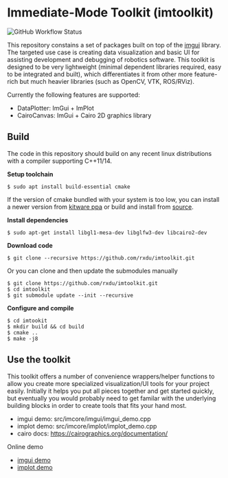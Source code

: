 # Immediate-Mode Toolkit (imtoolkit)

![GitHub Workflow Status](https://github.com/rxdu/imtoolkit/workflows/CMake/badge.svg)

This repository constains a set of packages built on top of the [imgui](https://github.com/ocornut/imgui) library. The targeted use case is creating data visualization and basic UI for assisting development and debugging of robotics software. This toolkit is designed to be very lightweight (minimal dependent libraries required, easy to be integrated and built), which differentiates it from other more feature-rich but much heavier libraries (such as OpenCV, VTK, ROS/RViz). 

Currently the following features are supported:

* DataPlotter: ImGui + ImPlot
* CairoCanvas: ImGui + Cairo 2D graphics library

## Build 

The code in this repository should build on any recent linux distributions with a compiler supporting C++11/14.

**Setup toolchain**

```
$ sudo apt install build-essential cmake
```

If the version of cmake bundled with your system is too low, you can install a newer version from [kitware ppa](https://apt.kitware.com/) or build and install from [source](https://cmake.org/download/). 

**Install dependencies**

```
$ sudo apt-get install libgl1-mesa-dev libglfw3-dev libcairo2-dev
```

**Download code**

```
$ git clone --recursive https://github.com/rxdu/imtoolkit.git
```

Or you can clone and then update the submodules manually

```
$ git clone https://github.com/rxdu/imtoolkit.git
$ cd imtoolkit
$ git submodule update --init --recursive
```

**Configure and compile**

```
$ cd imtookit
$ mkdir build && cd build
$ cmake ..
$ make -j8
```

## Use the toolkit

This toolkit offers a number of convenience wrappers/helper functions to allow you create more specialized visualization/UI tools for your project easily. Initially it helps you put all pieces together and get started quickly, but eventually you would probably need to get familar with the underlying building blocks in order to create tools that fits your hand most.

* imgui demo: src/imcore/imgui/imgui_demo.cpp
* implot demo: src/imcore/implot/implot_demo.cpp
* cairo docs: https://cairographics.org/documentation/

Online demo

* [imgui demo](https://greggman.github.io/doodles/glfw-imgui/out/glfw-imgui.html)  
* [implot demo](https://traineq.org/implot_demo/src/implot_demo.html)
